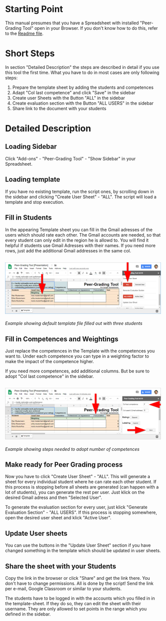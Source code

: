 # Starting Point

This manual presumes that you have a Spreadsheet with installed "Peer-Grading Tool" open in your Browser. If you don't know how to do this, refer to the [Readme file](../README.md).

# Short Steps

In section "Detailed Description" the steps are described in detail if you use this tool the first time. What you have to do in most cases are only following steps:

1. Prepare the template sheet by adding the students and competences
2. Adapt "Col last competence" and click "Save" in the sidebar
3. Create user Sheets with the Button "ALL" in the sidebar
4. Create evaluation section with the Button "ALL USERS" in the sidebar
5. Share link to the document with your students

# Detailed Description

## Loading Sidebar

Click "Add-ons" - "Peer-Grading Tool" - "Show Sidebar" in your Spreadsheet.

## Loading template

If you have no existing template, run the script ones, by scrolling down in the sidebar and clicking "Create User Sheet" - "ALL". The script will load a template and stop execution.

## Fill in Students

In the appearing Template sheet you can fill in the Gmail adresses of the users which should rate each other. The Gmail accounts are needed, so that every student can only edit in the region he is allowd to. You will find it helpful if students use Gmail Adresses with their names. If you need more rows, just add the additional Gmail addresses in the same col.

![Template filled out](../images/template-filled-out.png)
--
_Example showing default template file filled out with three students_

## Fill in Competences and Weightings

Just replace the competences in the Template with the competences you want to. Under each competence you can type in a weighting factor to make the impact of the competence higher.

If you need more competences, add additional columns. But be sure to adopt "Col last competence" in the sidebar.

![adopt number of competences](../images/adopt-number-of-competences.png)
--
_Example showing steps needed to adopt number of competences_

## Make ready for Peer Grading process

Now you have to click "Create User Sheet" - "ALL". This will generate a sheet for every individual student where he can rate each other student. If this process is stopping before all sheets are generated (can happen with a lot of students), you can generate the rest per user. Just klick on the desired Gmail adress and then "Selected User".

To generate the evaluation section for every user, just klick "Generate Evaluation Section" - "ALL USERS". If this process is stopping somewhere, open the desired user sheet and klick "Active User".

## Update User sheets

You can use the buttons in the "Update User Sheet" section if you have changed something in the template which should be updated in user sheets.

## Share the sheet with your Students

Copy the link in the browser or click "Share" and get the link there. You don't have to change permissions. All is done by the script! Send the link per e-mail, Google Classroom or similar to your students.

The students have to be logged in with the accounts which you filled in in the template-sheet. If they do so, they can edit the sheet with their username. They are only allowed to set points in the range which you defined in the sidebar.
